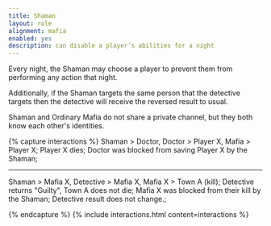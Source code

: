 ```yaml
---
title: Shaman
layout: role
alignment: mafia
enabled: yes
description: can disable a player’s abilities for a night
---
```


Every night, the Shaman may choose a player to prevent them from performing any action that night.

Additionally, if the Shaman targets the same person that the detective targets then the detective will receive the reversed result to usual.

Shaman and Ordinary Mafia do not share a private channel, but they both know each other's identities.

{% capture interactions %}
Shaman > Doctor, Doctor > Player X, Mafia > Player X;
Player X dies;
Doctor was blocked from saving Player X by the Shaman;

---
Shaman > Mafia X, Detective > Mafia X, Mafia X > Town A (kill);
Detective returns "Guilty", Town A does not die;
Mafia X was blocked from their kill by the Shaman; Detective result does not change.;

{% endcapture %}
{% include interactions.html content=interactions %}
